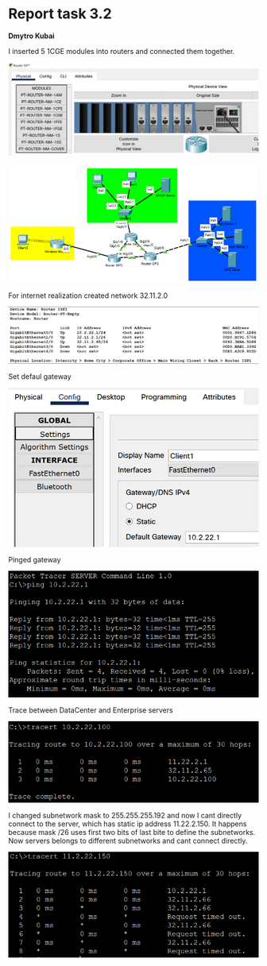# Report task 3.2

**Dmytro Kubai**

I inserted 5 1CGE modules into routers and connected them together.

![pic1](screenshots/1.png)

![pic2](screenshots/2.png)

For internet realization created network 32.11.2.0 

![pic3](screenshots/3.png)

Set defaul gateway 

![pic4](screenshots/4.png)

Pinged gateway

![pic5](screenshots/5.png)

Trace between DataCenter and Enterprise servers

![pic6](screenshots/6.png)

I changed subnetwork mask to 255.255.255.192 and now I cant directly connect to the server, which has static ip address 11.22.2.150. It happens because mask /26 uses first two bits of last bite to define the subnetworks. Now servers belongs to different subnetworks and cant connect directly.

![pic7](screenshots/7.png)




